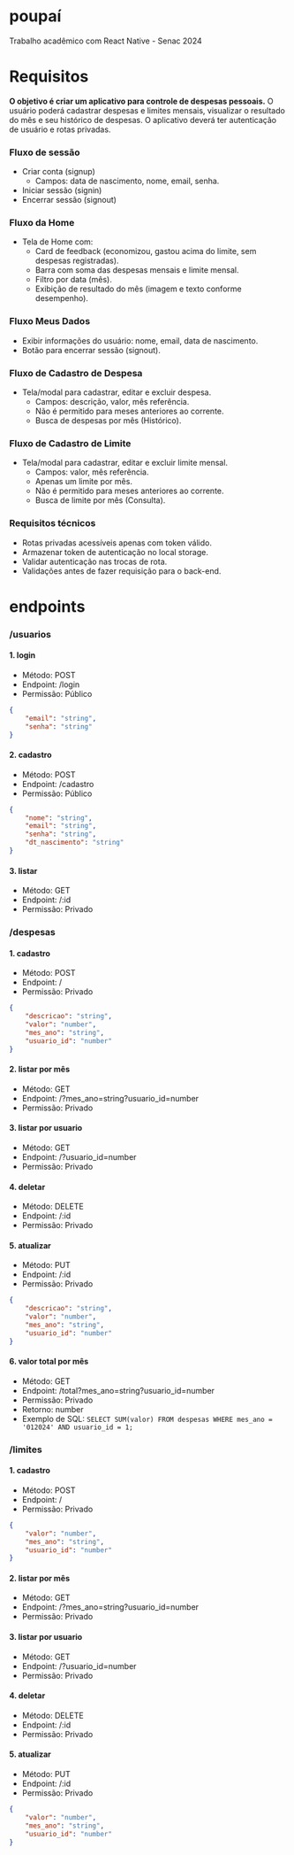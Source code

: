 # poupaí
Trabalho acadêmico com React Native - Senac 2024
# Requisitos
**O objetivo é criar um aplicativo para controle de despesas pessoais.** O usuário poderá cadastrar despesas e limites mensais, visualizar o resultado do mês e seu histórico de despesas. O aplicativo deverá ter autenticação de usuário e rotas privadas.
### Fluxo de sessão
- Criar conta (signup)
  - Campos: data de nascimento, nome, email, senha.
- Iniciar sessão (signin)
- Encerrar sessão (signout)
### Fluxo da Home
- Tela de Home com:
  - Card de feedback (economizou, gastou acima do limite, sem despesas registradas).
  - Barra com soma das despesas mensais e limite mensal.
  - Filtro por data (mês).
  - Exibição de resultado do mês (imagem e texto conforme desempenho).
### Fluxo Meus Dados
- Exibir informações do usuário: nome, email, data de nascimento.
- Botão para encerrar sessão (signout).
### Fluxo de Cadastro de Despesa
- Tela/modal para cadastrar, editar e excluir despesa.
  - Campos: descrição, valor, mês referência.
  - Não é permitido para meses anteriores ao corrente.
  - Busca de despesas por mês (Histórico).
### Fluxo de Cadastro de Limite
- Tela/modal para cadastrar, editar e excluir limite mensal.
  - Campos: valor, mês referência.
  - Apenas um limite por mês.
  - Não é permitido para meses anteriores ao corrente.
  - Busca de limite por mês (Consulta).
### Requisitos técnicos
- Rotas privadas acessíveis apenas com token válido.
- Armazenar token de autenticação no local storage.
- Validar autenticação nas trocas de rota.
- Validações antes de fazer requisição para o back-end.
# endpoints
### /usuarios
#### 1. login
- Método: POST
- Endpoint: /login
- Permissão: Público
```json
{
    "email": "string",
    "senha": "string"
}
```
#### 2. cadastro
- Método: POST
- Endpoint: /cadastro
- Permissão: Público
```json
{
    "nome": "string",
    "email": "string",
    "senha": "string",
    "dt_nascimento": "string"
}
```
#### 3. listar
- Método: GET
- Endpoint: /:id
- Permissão: Privado
### /despesas
#### 1. cadastro
- Método: POST
- Endpoint: /
- Permissão: Privado
```json
{
    "descricao": "string",
    "valor": "number",
    "mes_ano": "string",
    "usuario_id": "number"
}
```
#### 2. listar por mês
- Método: GET
- Endpoint: /?mes_ano=string?usuario_id=number
- Permissão: Privado
#### 3. listar por usuario
- Método: GET
- Endpoint: /?usuario_id=number
- Permissão: Privado
#### 4. deletar
- Método: DELETE
- Endpoint: /:id
- Permissão: Privado
#### 5. atualizar
- Método: PUT
- Endpoint: /:id
- Permissão: Privado
```json
{
    "descricao": "string",
    "valor": "number",
    "mes_ano": "string",
    "usuario_id": "number"
}
```
#### 6. valor total por mês
- Método: GET
- Endpoint: /total?mes_ano=string?usuario_id=number
- Permissão: Privado
- Retorno: number
- Exemplo de SQL: `SELECT SUM(valor) FROM despesas WHERE mes_ano = '012024' AND usuario_id = 1;` 
### /limites
#### 1. cadastro
- Método: POST
- Endpoint: /
- Permissão: Privado
```json
{
    "valor": "number",
    "mes_ano": "string",
    "usuario_id": "number"
}
```
#### 2. listar por mês
- Método: GET
- Endpoint: /?mes_ano=string?usuario_id=number
- Permissão: Privado
#### 3. listar por usuario
- Método: GET
- Endpoint: /?usuario_id=number
- Permissão: Privado
#### 4. deletar
- Método: DELETE
- Endpoint: /:id
- Permissão: Privado
#### 5. atualizar
- Método: PUT
- Endpoint: /:id
- Permissão: Privado
```json
{
    "valor": "number",
    "mes_ano": "string",
    "usuario_id": "number"
}
```

